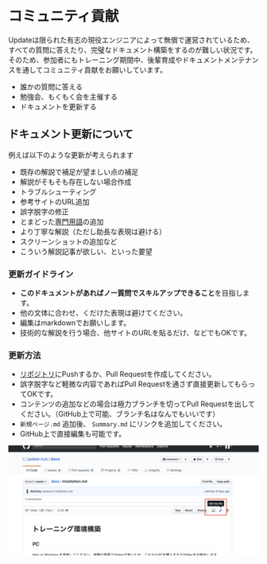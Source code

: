# コミュニティ貢献

Updateは限られた有志の現役エンジニアによって無償で運営されているため、すべての質問に答えたり、完璧なドキュメント構築をするのが難しい状況です。そのため、参加者にもトレーニング期間中、後輩育成やドキュメントメンテナンスを通してコミュニティ貢献をお願いしています。

- 誰かの質問に答える
- 勉強会、もくもく会を主催する
- ドキュメントを更新する

## ドキュメント更新について

例えば以下のような更新が考えられます

- 既存の解説で補足が望ましい点の補足
- 解説がそもそも存在しない場合作成
- トラブルシューティング
- 参考サイトのURL追加
- 誤字脱字の修正
- とまどった[専門用語](develop/terminology.md)の追加
- より丁寧な解説（ただし助長な表現は避ける）
- スクリーンショットの追加など
- こういう解説記事が欲しい、といった要望

### 更新ガイドライン

- **このドキュメントがあればノー質問でスキルアップできること**を目指します。
- 他の文体に合わせ、くだけた表現は避けてください。
- 編集はmarkdownでお願いします。
- 技術的な解説を行う場合、他サイトのURLを貼るだけ、などでもOKです。

### 更新方法

- [リポジトリ](https://github.com/Update-hub/docs)にPushするか、Pull Requestを作成してください。
- 誤字脱字など軽微な内容であればPull Requestを通さず直接更新してもらってOKです。
- コンテンツの追加などの場合は極力ブランチを切ってPull Requestを出してください。（GitHub上で可能、ブランチ名はなんでもいいです）
- `新規ページ.md` 追加後、 `Summary.md` にリンクを追加してください。
- GitHub上で直接編集も可能です。

![](https://github.com/Update-hub/docs/blob/master/assets/%E3%82%B9%E3%82%AF%E3%83%AA%E3%83%BC%E3%83%B3%E3%82%B7%E3%83%A7%E3%83%83%E3%83%88%202018-03-30%2019.37.34.png)

